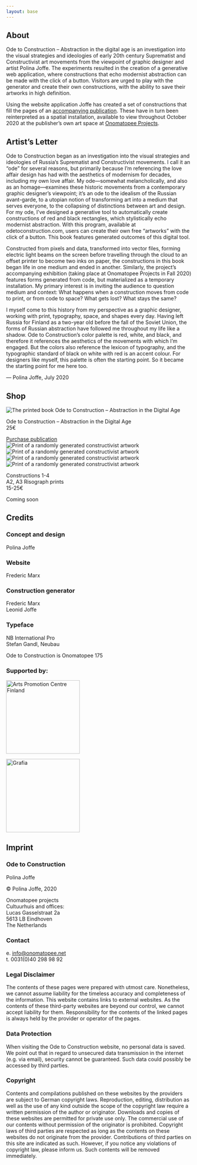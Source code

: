 ```yaml
---
layout: base
---
```


## About

Ode to Construction – Abstraction in the digital age is an investigation into the visual strategies and ideologies of early 20th century Suprematist and Constructivist art movements from the viewpoint of graphic designer and artist Polina Joffe. The experiments resulted in the creation of a generative web application, where constructions that echo modernist abstraction can be made with the click of a button. Visitors are urged to play with the generator and create their own constructions, with the ability to save their artworks in high definition.

Using the website application Joffe has created a set of constructions that fill the pages of an [accompanying publication](https://www.onomatopee.net/exhibition/ode-to-construction/#publication_13912). These have in turn been reinterpreted as a spatial installation, available to view throughout October 2020 at the publisher’s own art space at [Onomatopee Projects](https://www.onomatopee.net/exhibition/ode-to-construction/).

<div class="hr"></div>

## Artist’s Letter

Ode to Construction began as an investigation into the visual strategies and ideologies of Russia’s Suprematist and Constructivist movements. I call it an “ode” for several reasons, but primarily because I’m referencing the love affair design has had with the aesthetics of modernism for decades, including my own love affair. My ode—somewhat melancholically, and also as an homage—examines these historic movements from a contemporary graphic designer’s viewpoint; it’s an ode to the idealism of the Russian avant-garde, to a utopian notion of transforming art into a medium that serves everyone, to the collapsing of distinctions between art and design. For my ode, I’ve designed a generative tool to automatically create constructions of red and black rectangles, which stylistically echo modernist abstraction. With this program, available at odetoconstruction.com, users can create their own free “artworks” with the click of a button. This book features generated outcomes of this digital tool.

Constructed from pixels and data, transformed into vector files, forming electric light beams on the screen before travelling through the cloud to an offset printer to become two inks on paper, the constructions in this book began life in one medium and ended in another. Similarly, the project’s accompanying exhibition (taking place at Onomatopee Projects in Fall 2020) features forms generated from code, but materialized as a temporary installation. My primary interest is in inviting the audience to question medium and context: What happens when a construction moves from code to print, or from code to space? What gets lost? What stays the same?

I myself come to this history from my perspective as a graphic designer, working with print, typography, space, and shapes every day. Having left Russia for Finland as a two-year old before the fall of the Soviet Union, the forms of Russian abstraction have followed me throughout my life like a shadow. Ode to Construction’s color palette is red, white, and black, and therefore it references the aesthetics of the movements with which I’m engaged. But the colors also reference the lexicon of typography, and the typographic standard of black on white with red is an accent colour. For designers like myself, this palette is often the starting point. So it became the starting point for me here too.

— Polina Joffe, July 2020

<div class="hr"></div>

## Shop

<div class="shop-grid">
  <div>
  <img alt="The printed book Ode to Construction – Abstraction in the Digital Age" src="/images/Web_images_Book_01.jpg">

  Ode to Construction – Abstraction&nbsp;in the Digital&nbsp;Age<br>
  25€

  <div><a href="https://www.onomatopee.net/exhibition/ode-to-construction/#publication_13912" class="button">Purchase publication</a></div>
  </div>
  <div>
  <div class="gallery">
    <img alt="Print of a randomly generated constructivist artwork" src="/images/Web_images_Poster_03.jpg">
    <img alt="Print of a randomly generated constructivist artwork" src="/images/Web_images_Poster_01.jpg">
    <img alt="Print of a randomly generated constructivist artwork" src="/images/Web_images_Poster_02.jpg">
    <img alt="Print of a randomly generated constructivist artwork" src="/images/Web_images_Poster_04.jpg">
  </div>

  Constructions 1-4<br>
  A2, A3 Risograph prints<br>
  15-25€

  <div><a class="button inert">Coming soon</a></div>
  </div>
</div>

<div class="hr"></div>

## Credits

### Concept and design
Polina Joffe

### Website
Frederic Marx

### Construction generator
Frederic Marx<br>Leonid Joffe

### Typeface
NB International Pro<br>Stefan Gandl, Neubau

Ode to Construction is Onomatopee 175

### Supported by:

<p class="mt-1em"><a href="https://www.taike.fi/en/frontpage">
  <img alt="Arts Promotion Centre Finland"  width="200" src="/images/arts-promotion-centre-finland-logo.png">
</a></p>

<p><a href="https://www.grafia.fi/">
  <img alt="Grafia"  width="200" src="/images/grafia-logo.svg">
</a></p>

<div class="hr next-small"></div>

## Imprint

### Ode to Construction

Polina Joffe

© Polina Joffe, 2020

Onomatopee projects<br>
Cultuurhuis and offices:<br>
Lucas Gasselstraat 2a<br>
5613 LB Eindhoven<br>
The Netherlands

### Contact

e. [info@onomatopee.net](mailto:info@onomatopee.net)<br>
t. 0031(0)40 298 98 92

### Legal Disclaimer

The contents of these pages were prepared with utmost care. Nonetheless, we cannot assume liability for the timeless accuracy and completeness of the information. This website contains links to external websites. As the contents of these third-party websites are beyond our control, we cannot accept liability for them. Responsibility for the contents of the linked pages is always held by the provider or operator of the pages.

### Data Protection

When visiting the Ode to Construction website, no personal data is saved. We point out that in regard to unsecured data transmission in the internet (e.g. via email), security cannot be guaranteed. Such data could possibly be accessed by third parties.

### Copyright

Contents and compilations published on these websites by the providers are subject to German copyright laws. Reproduction, editing, distribution as well as the use of any kind outside the scope of the copyright law require a written permission of the author or originator. Downloads and copies of these websites are permitted for private use only. The commercial use of our contents without permission of the originator is prohibited. Copyright laws of third parties are respected as long as the contents on these websites do not originate from the provider. Contributions of third parties on this site are indicated as such. However, if you notice any violations of copyright law, please inform us. Such contents will be removed immediately.
